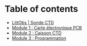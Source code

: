 # Table of contents

* [LittObs | Sonde CTD](README.md)
* [Module 1 : Carte électronique PCB](../docs/module-1-carte-electronique-pcb.md)
* [Module 2 : Caisson CTD](../docs/module-2-caisson-ctd.md)
* [Module 3 : Programmation](../docs/module-3-programmation.md)
